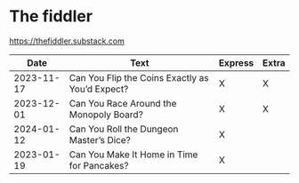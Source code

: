 # The fiddler

https://thefiddler.substack.com


| Date       | Text                                            | Express | Extra |
| ---------- | ----------------------------------------------- | ------- | ----- |
| 2023-11-17 | Can You Flip the Coins Exactly as You’d Expect? | X       | X     |
| 2023-12-01 | Can You Race Around the Monopoly Board?         | X       | X     |
| 2024-01-12 | Can You Roll the Dungeon Master’s Dice?         | X       |       |
| 2023-01-19 | Can You Make It Home in Time for Pancakes?      | X       |       |
